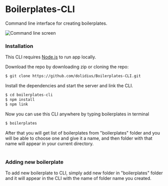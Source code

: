 # Boilerplates-CLI

Command line interface for creating boilerplates.

![Command line screen](https://i.imgur.com/4oJ8Dj5.png)

### Installation

This CLI requires [Node.js](https://nodejs.org/) to run app locally.

Download the repo by downloading zip or cloning the repo:

```sh
$ git clone https://github.com/dolidius/Boilerplates-CLI.git
```

Install the dependencies and start the server and link the CLI.

```sh
$ cd boilerplates-cli
$ npm install
$ npm link
```

Now you can use this CLI anywhere by typing boilerplates in terminal

```sh
$ boilerplates
```

After that you will get list of boilerplates from "boilerplates" folder and you will be able to choose one and give it a name, and then folder with that name will appear in your current directory.
<br>
<br>
### Adding new boilerplate

To add new boilerplate to CLI, simply add new folder in "boilerplates" folder and it will appear in the CLI with the name of folder name you created.
